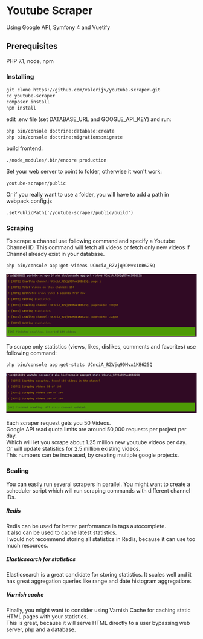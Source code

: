 # Youtube Scraper
Using Google API, Symfony 4 and Vuetify

## Prerequisites
PHP 7.1, node, npm

### Installing
```
git clone https://github.com/valerijv/youtube-scraper.git
cd youtube-scraper
composer install
npm install
```
edit .env file (set DATABASE_URL and GOOGLE_API_KEY) and run:
```
php bin/console doctrine:database:create
php bin/console doctrine:migrations:migrate

```
build frontend:
```
./node_modules/.bin/encore production
```

Set your web server to point to folder, otherwise it won't work:
```
youtube-scraper/public
```
Or if you really want to use a folder, you will have to add a path in webpack.config.js 
```
.setPublicPath('/youtube-scraper/public/build')
```


### Scraping
To scrape a channel use following command and specify a Youtube Channel ID. 
This command will fetch all videos or fetch only new videos if Channel already exist in your database. 
```
php bin/console app:get-videos UCnciA_RZVjq9DMvx1KB625Q
```
![Scraping videos](./readme/get-videos.png)

To scrape only statistics (views, likes, dislikes, comments and favorites) use following command:
```
php bin/console app:get-stats UCnciA_RZVjq9DMvx1KB625Q
```
![Scraping stats](./readme/get-stats.png)

Each scraper request gets you 50 Videos.  
Google API read quota limits are around 50,000 requests per project per day.  
Which will let you scrape about 1.25 million new youtube videos per day.  
Or will update statistics for 2.5 million existing videos.  
This numbers can be increased, by creating multiple google projects.  

### Scaling
You can easily run several scrapers in parallel. 
You might want to create a scheduler script which will run scraping commands with different channel IDs.  

##### Redis
Redis can be used for better performance in tags autocomplete.  
It also can be used to cache latest statistics.   
I would not recommend storing all statistics in Redis, because it can use too much resources.

##### Elasticsearch for statistics
Elasticsearch is a great candidate for storing statistics. 
It scales well and it has great aggregation queries like range and date histogram aggregations. 

##### Varnish cache
Finally, you might want to consider using Varnish Cache for caching static HTML pages with your statistics.  
This is great, because it will serve HTML directly to a user bypassing web server, php and a database.
